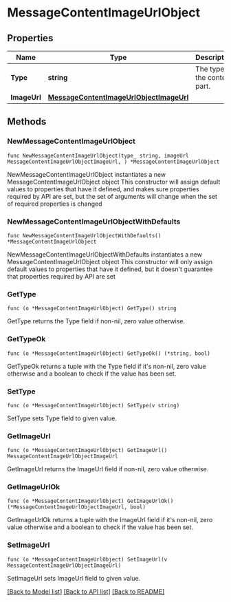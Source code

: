 # MessageContentImageUrlObject

## Properties

Name | Type | Description | Notes
------------ | ------------- | ------------- | -------------
**Type** | **string** | The type of the content part. | 
**ImageUrl** | [**MessageContentImageUrlObjectImageUrl**](MessageContentImageUrlObjectImageUrl.md) |  | 

## Methods

### NewMessageContentImageUrlObject

`func NewMessageContentImageUrlObject(type_ string, imageUrl MessageContentImageUrlObjectImageUrl, ) *MessageContentImageUrlObject`

NewMessageContentImageUrlObject instantiates a new MessageContentImageUrlObject object
This constructor will assign default values to properties that have it defined,
and makes sure properties required by API are set, but the set of arguments
will change when the set of required properties is changed

### NewMessageContentImageUrlObjectWithDefaults

`func NewMessageContentImageUrlObjectWithDefaults() *MessageContentImageUrlObject`

NewMessageContentImageUrlObjectWithDefaults instantiates a new MessageContentImageUrlObject object
This constructor will only assign default values to properties that have it defined,
but it doesn't guarantee that properties required by API are set

### GetType

`func (o *MessageContentImageUrlObject) GetType() string`

GetType returns the Type field if non-nil, zero value otherwise.

### GetTypeOk

`func (o *MessageContentImageUrlObject) GetTypeOk() (*string, bool)`

GetTypeOk returns a tuple with the Type field if it's non-nil, zero value otherwise
and a boolean to check if the value has been set.

### SetType

`func (o *MessageContentImageUrlObject) SetType(v string)`

SetType sets Type field to given value.


### GetImageUrl

`func (o *MessageContentImageUrlObject) GetImageUrl() MessageContentImageUrlObjectImageUrl`

GetImageUrl returns the ImageUrl field if non-nil, zero value otherwise.

### GetImageUrlOk

`func (o *MessageContentImageUrlObject) GetImageUrlOk() (*MessageContentImageUrlObjectImageUrl, bool)`

GetImageUrlOk returns a tuple with the ImageUrl field if it's non-nil, zero value otherwise
and a boolean to check if the value has been set.

### SetImageUrl

`func (o *MessageContentImageUrlObject) SetImageUrl(v MessageContentImageUrlObjectImageUrl)`

SetImageUrl sets ImageUrl field to given value.



[[Back to Model list]](../README.md#documentation-for-models) [[Back to API list]](../README.md#documentation-for-api-endpoints) [[Back to README]](../README.md)


